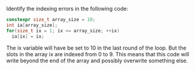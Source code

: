 Identify the indexing errors in the following code:
```cpp
constexpr size_t array_size = 10;
int ia[array_size];
for(size_t ix = 1; ix <= array_size; ++ix)
  ia[ix] = ix;
```
The ix variable will have be set to 10 in the last round of the loop. But the slots in the array ix are indexed from 0 to 9. This means that this code will write beyond the end of the array and possibly overwrite something else.
